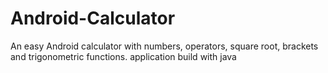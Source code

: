 # Android-Calculator
An easy Android calculator with numbers, operators, square root, brackets and trigonometric functions. 
application build with java
